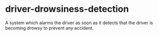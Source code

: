 # driver-drowsiness-detection
A system which alarms the driver as soon as it detects that the driver is becoming drowsy to prevent any accident.
